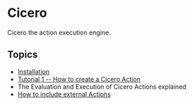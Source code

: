 # Cicero

Cicero the action execution engine.

## Topics

- [Installation](./installation.md)
- [Tutorial 1 -- How to create a Cicero Action](./tutorial-1.md)
- The Evaluation and Execution of Cicero Actions explained
- [How to include external Actions](./how-to-include-external-actions.md)
